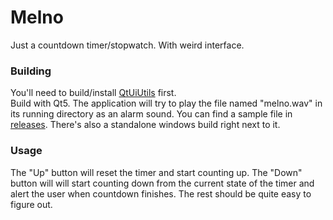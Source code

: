 # Melno
Just a countdown timer/stopwatch. With weird interface.

### Building
You'll need to build/install [QtUiUtils](https://github.com/namark/QtUiUtils) first.<br />
Build with Qt5. The application will try to play the file named "melno.wav" in its running directory as an alarm sound. You can find a sample file in [releases](https://github.com/namark/Melno/releases). There's also a standalone windows build right next to it.

### Usage
The "Up" button will reset the timer and start counting up. The "Down" button will will start counting down from the current state of the timer and alert the user when countdown finishes. The rest should be quite easy to figure out.
